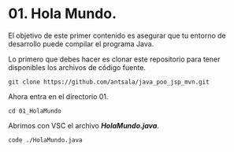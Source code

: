 # 01. Hola Mundo.

El objetivo de este primer contenido es asegurar que tu entorno de desarrollo puede compilar el programa Java.

Lo primero que debes hacer es clonar este repositorio para tener disponibles los archivos de código fuente.

```
git clone https://github.com/antsala/java_poo_jsp_mvn.git
```

Ahora entra en el directorio 01.
```
cd 01_HolaMundo
```

Abrimos con VSC el archivo ***HolaMundo.java***.
```
code ./HolaMundo.java
```
